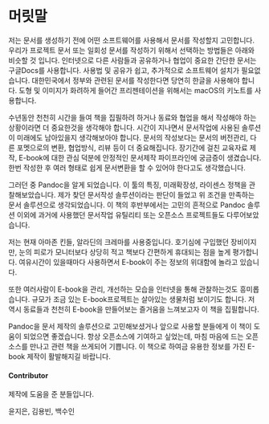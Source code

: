 
# 머릿말
저는 문서를 생성하기 전에 어떤 소프트웨어를 사용해서 문서를 작성할지 고민합니다.
우리가 프로젝트 문서 또는 일회성 문서를 작성하기 위해서 선택하는 방법들은 아래와 비슷할 것 입니다.
인터넷으로 다른 사람들과 공유하거나 협업이 중요한 간단한 문서는 구글Docs를 사용합니다.
사용법 및 공유가 쉽고, 추가적으로 소프트웨어 설치가 필요없습니다.
대한민국에서 정부와 관련된 문서를 작성한다면 당연히 한글을 사용해야 합니다.
도형 및 이미지가 화려하게 들어간 프리젠테이션을 위해서는 macOS의 키노트를 사용합니다.

수년동안 천천히 시간을 들여 책을 집필하려 하거나
동료와 협업을 해서 작성해야 하는 상황이라면 더 중요한것을 생각해야 합니다.
시간이 지나면서 문서작업에 사용된 솔루션이 미래에도 남아있을지 생각해보아야 합니다.
문서의 작성보다는 문서의 버전관리, 다른 포멧으로의 변환, 협업방식, 리뷰 등이 더 중요해집니다.
장기간에 걸친 교육자료 제작, E-book에 대한 관심 덕분에
안정적인 문서제작 파이프라인에 궁금증이 생겼습니다.
한번 작성한 후 여러 형태로 쉽게 문서변환을 할 수 있어야 한다고도 생각했습니다.

그러던 중 Pandoc을 알게 되었습니다.
이 툴의 특징, 미래확장성, 라이센스 정책을 관찰해보았습니다.
제가 찾던 문서작성 솔루션이라는 판단이 들었고 위 조건을 만족하는 문서 솔루션으로 생각되었습니다.
이 책의 후반부에서는 고민의 흔적으로 Pandoc 솔루션 이외에 과거에 사용했던
문서작업 유틸리티 또는 오픈소스 프로젝트들도 다루어보았습니다.

저는 현재 아마존 킨들, 알라딘의 크레마를 사용중입니다.
호기심에 구입했던 장비이지만, 눈의 피로가 모니터보다 상당히 적고
책보다 간편하게 휴대되는 점을 높게 평가합니다.
여유시간이 있을때마다 사용하면서 E-book이 주는 정보의 위대함에 놀라고 있습니다.

또한 여러사람이 E-book을 관리, 개선하는 모습을 인터넷을 통해 관찰하는것도 흥미롭습니다.
규모가 조금 있는 E-book프로젝트는 살아있는 생물처럼 보이기도 합니다.
저 역시 동료들과 천천히 E-book을 만들어보는 즐거움을 느껴보고자 이 책을 집필합니다.

Pandoc을 문서 제작의 솔루션으로 고민해보셨거나
앞으로 사용할 분들에게 이 책이 도움이 되었으면 좋겠습니다.
항상 오픈소스에 기여하고 싶었는데, 마침 마음에 드는 오픈소스를 만나고 관련 책을 쓰게되어 기쁩니다.
이 책으로 하여금 유용한 정보를 가진 E-book 제작이 활발해지길 바랍니다.

#### Contributor
제작에 도움을 준 분들입니다.

윤지은, 김용빈, 백수인
